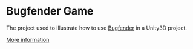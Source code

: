 # Bugfender Game

The project used to illustrate how to use [Bugfender](https://bugfender.com/) in a Unity3D project.

[More information](https://support.bugfender.com/en/articles/118148-can-i-use-bugfender-with-unity)